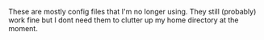 These are mostly config files that I'm no longer using. They still (probably) work fine but I dont need them to clutter up my home directory at the moment. 

